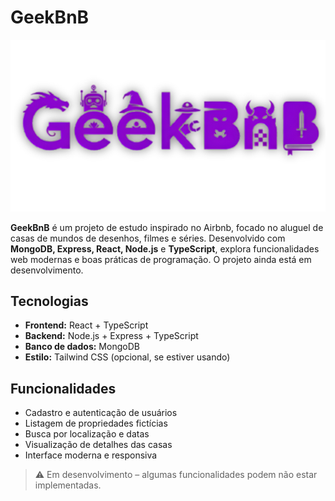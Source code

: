 # GeekBnB

![Logo do GeekBnB](front-end/src/img/Logo.png)

**GeekBnB** é um projeto de estudo inspirado no Airbnb, focado no aluguel de casas de mundos de desenhos, filmes e séries. Desenvolvido com **MongoDB, Express, React, Node.js** e **TypeScript**, explora funcionalidades web modernas e boas práticas de programação. O projeto ainda está em desenvolvimento.

## Tecnologias

- **Frontend:** React + TypeScript  
- **Backend:** Node.js + Express + TypeScript  
- **Banco de dados:** MongoDB  
- **Estilo:** Tailwind CSS (opcional, se estiver usando)

## Funcionalidades

- Cadastro e autenticação de usuários  
- Listagem de propriedades fictícias  
- Busca por localização e datas  
- Visualização de detalhes das casas  
- Interface moderna e responsiva  

> ⚠️ Em desenvolvimento – algumas funcionalidades podem não estar implementadas.

